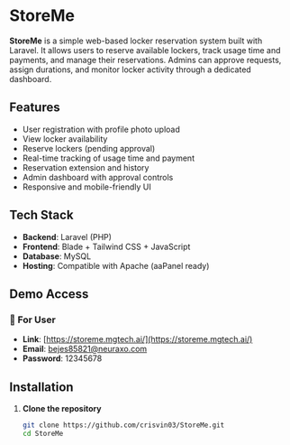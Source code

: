 # StoreMe

**StoreMe** is a simple web-based locker reservation system built with Laravel. It allows users to reserve available lockers, track usage time and payments, and manage their reservations. Admins can approve requests, assign durations, and monitor locker activity through a dedicated dashboard.

## Features

- User registration with profile photo upload
- View locker availability
- Reserve lockers (pending approval)
- Real-time tracking of usage time and payment
- Reservation extension and history
- Admin dashboard with approval controls
- Responsive and mobile-friendly UI

## Tech Stack

- **Backend**: Laravel (PHP)
- **Frontend**: Blade + Tailwind CSS + JavaScript
- **Database**: MySQL
- **Hosting**: Compatible with Apache (aaPanel ready)

## Demo Access
### 👤 For User 
- **Link**: [https://storeme.mgtech.ai/](https://storeme.mgtech.ai/)
- **Email**: bejes85821@neuraxo.com
- **Password**: 12345678
## Installation

1. **Clone the repository**
   ```bash
   git clone https://github.com/crisvin03/StoreMe.git
   cd StoreMe
